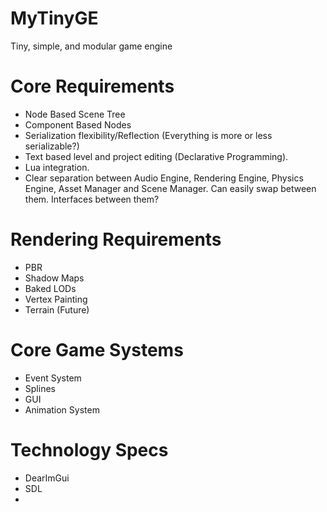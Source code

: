 # MyTinyGE
Tiny, simple, and modular game engine

# Core Requirements
- Node Based Scene Tree
- Component Based Nodes
- Serialization flexibility/Reflection (Everything is more or less serializable?)
- Text based level and project editing (Declarative Programming).
- Lua integration.
- Clear separation between Audio Engine, Rendering Engine, Physics Engine, Asset Manager and Scene Manager. Can easily swap between them. Interfaces between them?

# Rendering Requirements
- PBR
- Shadow Maps
- Baked LODs
- Vertex Painting
- Terrain (Future)

# Core Game Systems
- Event System
- Splines
- GUI
- Animation System

# Technology Specs
- DearImGui
- SDL
- 

